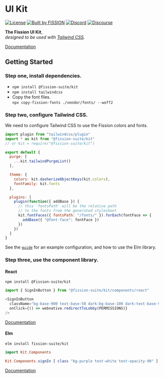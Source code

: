 # UI Kit

[![License](https://img.shields.io/badge/License-Apache%202.0-blue.svg)](https://github.com/fission-suite/blob/master/LICENSE)
[![Built by FISSION](https://img.shields.io/badge/⌘-Built_by_FISSION-purple.svg)](https://fission.codes)
[![Discord](https://img.shields.io/discord/478735028319158273.svg)](https://discord.gg/zAQBDEq)
[![Discourse](https://img.shields.io/discourse/https/talk.fission.codes/topics)](https://talk.fission.codes)

__The Fission UI Kit__,  
_designed to be used with [Tailwind CSS](https://tailwindcss.com)._

[Documentation](https://kit.fission.app/docs/)



## Getting Started

### Step one, install dependencies.

* `npm install @fission-suite/kit`
* `npm install tailwindcss`
* Copy the font files.  
  `npx copy-fission-fonts ./vendor/fonts/ --woff2`


### Step two, configure Tailwind CSS.

We need to configure Tailwind CSS to use the Fission colors and fonts.  

```js
import plugin from "tailwindcss/plugin"
import * as kit from "@fission-suite/kit"
// or kit = require("@fission-suite/kit")

export default {
  purge: [
    ...kit.tailwindPurgeList()
  ],

  theme: {
    colors: kit.dasherizeObjectKeys(kit.colors),
    fontFamily: kit.fonts
  },

  plugins: [
    plugin(function({ addBase }) {
      // this `fontsPath` will be the relative path
      // to the fonts from the generated stylesheet
      kit.fontFaces({ fontsPath: "/fonts/" }).forEach(fontFace => {
        addBase({ "@font-face": fontFace })
      })
    })
  ]
}
```

See the [`guide`](./guide/) for an example configuration, and how to use the Elm library.


### Step three, use the component library.

#### React

```shell
npm install @fission-suite/kit
```

```js
import { SignInButton } from "@fission-suite/kit/components/react"

<SignInButton
  className="bg-base-900 text-base-50 dark:bg-base-100 dark:text-base-900"
  onClick={() => webnative.redirectToLobby(PERMISSIONS)}
/>
```

[Documentation](https://kit.fission.app/docs/react/)

#### Elm

```shell
elm install fission-suite/kit
```

```elm
import Kit.Components

Kit.Components.signIn [ class "bg-purple text-white text-opacity-90" ]
```

[Documentation](https://package.elm-lang.org/packages/fission-suite/kit/latest/)
